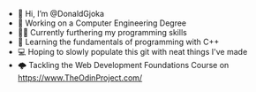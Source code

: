- 👋 Hi, I’m @DonaldGjoka
- 🏫 Working on a Computer Engineering Degree
- 👨‍💻 Currently furthering my programming skills
- 🌱 Learning the fundamentals of programming with C++
-  💻 Hoping to slowly populate this git with neat things I've made
- 🌩 Tackling the Web Development Foundations Course on https://www.TheOdinProject.com/



<!---
DonaldGjoka/DonaldGjoka is a ✨ special ✨ repository because its `README.md` (this file) appears on your GitHub profile.
You can click the Preview link to take a look at your changes.
--->
